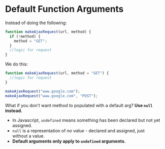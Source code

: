 # Default Function Arguments

Instead of doing the following:

```javascript
function makeAjaxRequest(url, method) {
  if (!method) {
    method = "GET";
  }
  //logic for request
}
```

We do this:

```javascript
function makeAjaxRequest(url, method = "GET") {
  //logic for request
}

makeAjaxRequest("www.google.com");
makeAjaxRequest("www.google.com", "POST");
```

What if you don't want method to populated with a default arg?
**Use `null` instead.**

- In Javascript, `undefined` means something has been declared but not yet assigned.
- `null` is a representation of _no value_ - declared and assigned, just without a value.
- **Default arguments only apply to `undefined` arguments.**
